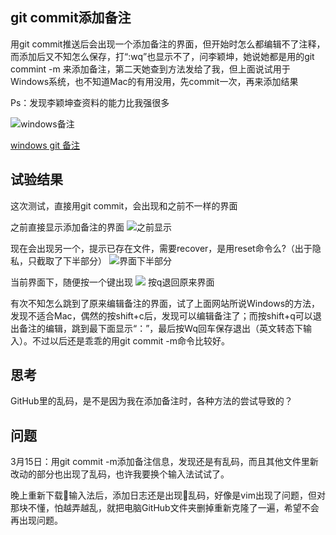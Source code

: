 ## git commit添加备注
用git commit推送后会出现一个添加备注的界面，但开始时怎么都编辑不了注释，而添加后又不知怎么保存，打“:wq”也显示不了，问李颖坤，她说她都是用的git commint -m 来添加备注，第二天她查到方法发给了我，但上面说试用于Windows系统，也不知道Mac的有用没用，先commit一次，再来添加结果

Ps：发现李颖坤查资料的能力比我强很多

![windows备注](https://ws1.sinaimg.cn/large/006tKfTcgy1fpbauv9nfbj30t40gmag2.jpg)

[windows git 备注](https://www.cnblogs.com/sandy-happyhour/p/5950084.html)

## 试验结果

这次测试，直接用git commit，会出现和之前不一样的界面

之前直接显示添加备注的界面
![之前显示](https://ws4.sinaimg.cn/large/006tNc79gy1fpbj7wrwlej30ui0ngtbv.jpg)

现在会出现另一个，提示已存在文件，需要recover，是用reset命令么?（出于隐私，只截取了下半部分）
![界面下半部分](https://ws2.sinaimg.cn/large/006tNc79gy1fpbl7tuxh0j30vc0aeadv.jpg)

当前界面下，随便按一个键出现
![](https://ws2.sinaimg.cn/large/006tNc79gy1fpblb2t0vhj30v4030dh0.jpg)
按q退回原来界面

有次不知怎么跳到了原来编辑备注的界面，试了上面网站所说Windows的方法，发现不适合Mac，偶然的按shift+c后，发现可以编辑备注了；而按shift+q可以退出备注的编辑，跳到最下面显示“：”，最后按Wq回车保存退出（英文转态下输入）。不过以后还是乖乖的用git commit -m命令比较好。

## 思考

GitHub里的乱码，是不是因为我在添加备注时，各种方法的尝试导致的？

## 问题
3月15日：用git commit -m添加备注信息，发现还是有乱码，而且其他文件里新改动的部分也出现了乱码，也许我要换个输入法试试了。

晚上重新下载输入法后，添加日志还是出现乱码，好像是vim出现了问题，但对那块不懂，怕越弄越乱，就把电脑GitHub文件夹删掉重新克隆了一遍，希望不会再出现问题。

